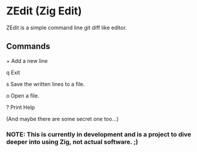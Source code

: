# ZEdit (Zig Edit)

ZEdit is a simple command line git diff like editor.

## Commands

\+ <text> Add a new line

q        Exit

s <path> Save the written lines to a file.

o <path> Open a file.

?        Print Help

(And maybe there are some secret one too...)

### **NOTE**: This is currently in development and is a project to dive deeper into using Zig, not actual software. ;)
